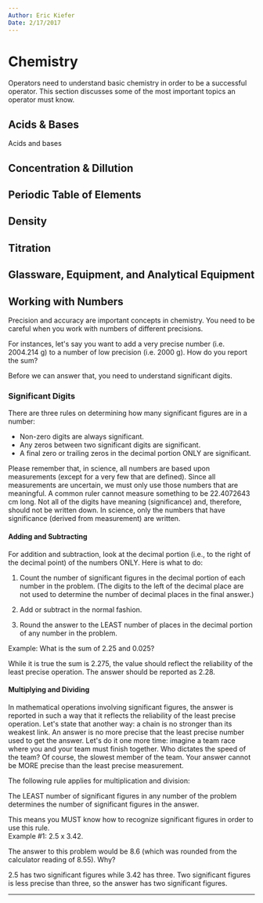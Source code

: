 ```yaml
---
Author: Eric Kiefer
Date: 2/17/2017
---
```


# Chemistry

Operators need to understand basic chemistry in order to be a successful operator. This section discusses some of the most important topics an operator must know.

## Acids & Bases  

Acids and bases 

## Concentration & Dillution  

## Periodic Table of Elements  

## Density  

## Titration  

## Glassware, Equipment, and Analytical Equipment  

## Working with Numbers

Precision and accuracy are important concepts in chemistry. You need to be careful when you work with numbers of different precisions.  

For instances, let's say you want to add a very precise number (i.e. 2004.214 g) to a number of low precision (i.e. 2000 g). How do you report the sum? 

Before we can answer that, you need to understand significant digits.

### Significant Digits

There are three rules on determining how many significant figures are in a number:

* Non-zero digits are always significant.  
* Any zeros between two significant digits are significant.  
* A final zero or trailing zeros in the decimal portion ONLY are significant.

Please remember that, in science, all numbers are based upon measurements (except for a very few that are defined). Since all measurements are uncertain, we must only use those numbers that are meaningful.  A common ruler cannot measure something to be 22.4072643 cm long. Not all of the digits have meaning (significance) and, therefore, should not be written down. In science, only the numbers that have significance (derived from measurement) are written.

#### Adding and Subtracting

For addition and subtraction, look at the decimal portion (i.e., to the right of the decimal point) of the numbers ONLY. Here is what to do:

1) Count the number of significant figures in the decimal portion of each number in the problem. (The digits to the left of the decimal place are not used to determine the number of decimal places in the final answer.)

2) Add or subtract in the normal fashion.

3) Round the answer to the LEAST number of places in the decimal portion of any number in the problem. 

Example: What is the sum of 2.25 and 0.025?

While it is true the sum is 2.275, the value should reflect the reliability of the least precise operation. The answer should be reported as 2.28. 

#### Multiplying and Dividing

In mathematical operations involving significant figures, the answer is reported in such a way that it reflects the reliability of the least precise operation. Let's state that another way: a chain is no stronger than its weakest link. An answer is no more precise that the least precise number used to get the answer. Let's do it one more time: imagine a team race where you and your team must finish together. Who dictates the speed of the team? Of course, the slowest member of the team. Your answer cannot be MORE precise than the least precise measurement.  

The following rule applies for multiplication and division:

The LEAST number of significant figures in any number of the problem determines the number of significant figures in the answer.

This means you MUST know how to recognize significant figures in order to use this rule.  
Example #1: 2.5 x 3.42.

The answer to this problem would be 8.6 (which was rounded from the calculator reading of 8.55). Why?

2.5 has two significant figures while 3.42 has three. Two significant figures is less precise than three, so the answer has two significant figures. 

___